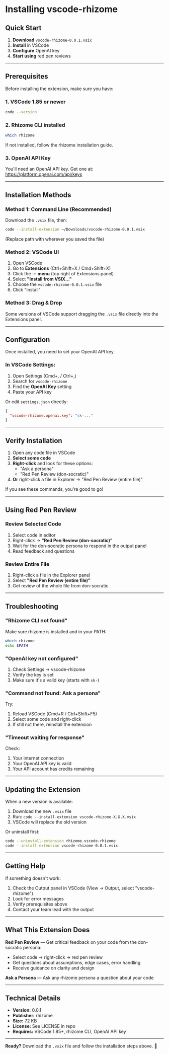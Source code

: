 # Installing vscode-rhizome

## Quick Start

1. **Download** `vscode-rhizome-0.0.1.vsix`
2. **Install** in VSCode
3. **Configure** OpenAI key
4. **Start using** red pen reviews

---

## Prerequisites

Before installing the extension, make sure you have:

### 1. VSCode 1.85 or newer
```bash
code --version
```

### 2. Rhizome CLI installed
```bash
which rhizome
```

If not installed, follow the rhizome installation guide.

### 3. OpenAI API Key
You'll need an OpenAI API key. Get one at: https://platform.openai.com/api/keys

---

## Installation Methods

### Method 1: Command Line (Recommended)

Download the `.vsix` file, then:

```bash
code --install-extension ~/Downloads/vscode-rhizome-0.0.1.vsix
```

(Replace path with wherever you saved the file)

### Method 2: VSCode UI

1. Open VSCode
2. Go to **Extensions** (Ctrl+Shift+X / Cmd+Shift+X)
3. Click the **⋯ menu** (top right of Extensions panel)
4. Select **"Install from VSIX..."**
5. Choose the `vscode-rhizome-0.0.1.vsix` file
6. Click "Install"

### Method 3: Drag & Drop

Some versions of VSCode support dragging the `.vsix` file directly into the Extensions panel.

---

## Configuration

Once installed, you need to set your OpenAI API key.

### In VSCode Settings:

1. Open Settings (Cmd+, / Ctrl+,)
2. Search for `vscode-rhizome`
3. Find the **OpenAI Key** setting
4. Paste your API key

Or edit `settings.json` directly:

```json
{
  "vscode-rhizome.openai.key": "sk-..."
}
```

---

## Verify Installation

1. Open any code file in VSCode
2. **Select some code**
3. **Right-click** and look for these options:
   - "Ask a persona"
   - "Red Pen Review (don-socratic)"
4. **Or** right-click a file in Explorer → "Red Pen Review (entire file)"

If you see these commands, you're good to go!

---

## Using Red Pen Review

### Review Selected Code

1. Select code in editor
2. Right-click → **"Red Pen Review (don-socratic)"**
3. Wait for the don-socratic persona to respond in the output panel
4. Read feedback and questions

### Review Entire File

1. Right-click a file in the Explorer panel
2. Select **"Red Pen Review (entire file)"**
3. Get review of the whole file from don-socratic

---

## Troubleshooting

### "Rhizome CLI not found"
Make sure rhizome is installed and in your PATH:
```bash
which rhizome
echo $PATH
```

### "OpenAI key not configured"
1. Check Settings → vscode-rhizome
2. Verify the key is set
3. Make sure it's a valid key (starts with `sk-`)

### "Command not found: Ask a persona"
Try:
1. Reload VSCode (Cmd+R / Ctrl+Shift+F5)
2. Select some code and right-click
3. If still not there, reinstall the extension

### "Timeout waiting for response"
Check:
1. Your internet connection
2. Your OpenAI API key is valid
3. Your API account has credits remaining

---

## Updating the Extension

When a new version is available:

1. Download the new `.vsix` file
2. Run: `code --install-extension vscode-rhizome-X.X.X.vsix`
3. VSCode will replace the old version

Or uninstall first:
```bash
code --uninstall-extension rhizome.vscode-rhizome
code --install-extension vscode-rhizome-0.0.1.vsix
```

---

## Getting Help

If something doesn't work:

1. Check the Output panel in VSCode (View → Output, select "vscode-rhizome")
2. Look for error messages
3. Verify prerequisites above
4. Contact your team lead with the output

---

## What This Extension Does

**Red Pen Review** — Get critical feedback on your code from the don-socratic persona:
- Select code → right-click → red pen review
- Get questions about assumptions, edge cases, error handling
- Receive guidance on clarity and design

**Ask a Persona** — Ask any rhizome persona a question about your code

---

## Technical Details

- **Version:** 0.0.1
- **Publisher:** rhizome
- **Size:** 72 KB
- **License:** See LICENSE in repo
- **Requires:** VSCode 1.85+, rhizome CLI, OpenAI API key

---

**Ready?** Download the `.vsix` file and follow the installation steps above. 🚀
